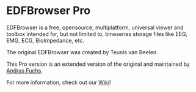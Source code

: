 EDFBrowser Pro
==============

EDFBrowser is a free, opensource, multiplatform, universal viewer and toolbox intended for, but not limited to, timeseries storage files like EEG, EMG, ECG, BioImpedance, etc.

The original EDFBrowser was created by Teunis van Beelen.

This Pro version is an extended version of the original and maintained by [Andras Fuchs](linkedin.com/in/andrasfuchs).

For more information, check out our [Wiki](https://github.com/andrasfuchs/EDFbrowser/Wiki)!
